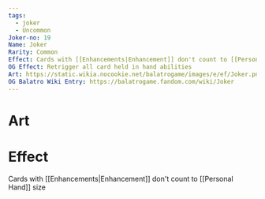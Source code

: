 ```yaml
---
tags:
  - joker
  - Uncommon
Joker-no: 19
Name: Joker
Rarity: Common
Effect: Cards with [[Enhancements|Enhancement]] don't count to [[Personal Hand]] size
OG Effect: Retrigger all card held in hand abilities
Art: https://static.wikia.nocookie.net/balatrogame/images/e/ef/Joker.png/revision/latest?cb=20230925003651
OG Balatro Wiki Entry: https://balatrogame.fandom.com/wiki/Joker
---
```

# Art
# Effect
Cards with [[Enhancements|Enhancement]] don't count to [[Personal Hand]] size


